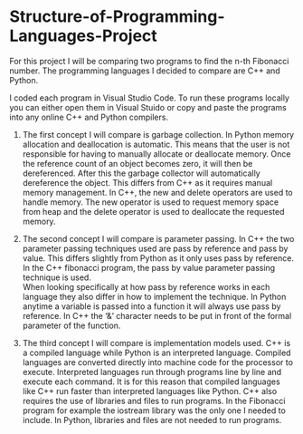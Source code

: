 # Structure-of-Programming-Languages-Project
For this project I will be comparing two programs to find the n-th Fibonacci number.  The programming languages I decided to compare are C++ and Python. <br />

I coded each program in Visual Studio Code.  To run these programs locally you can either open them in Visual Stuido or copy and paste the programs into any online C++ and Python compilers. <br />

1. The first concept I will compare is garbage collection.  In Python memory allocation and deallocation is automatic.  This means that the user is not responsible for having to manually allocate or deallocate memory.  Once the reference count of an object becomes zero, it will then be dereferenced.  After this the garbage collector will automatically dereference the object.  This differs from C++ as it requires manual memory management.  In C++, the new and delete operators are used to handle memory.  The new operator is used to request memory space from heap and the delete operator is used to deallocate the requested memory. <br />

2. The second concept I will compare is parameter passing.  In C++ the two parameter passing techniques used are pass by reference and pass by value.  This differs slightly from Python as it only uses pass by reference.  In the C++ fibonacci program, the pass by value parameter passing technique is used.  <br />
When looking specifically at how pass by reference works in each language they also differ in how to implement the technique.  In Python anytime a variable is passed into a function it will always use pass by reference.  In C++  the ‘&’ character needs to be put in front of the formal parameter of the function. <br />

3. The third concept I will compare is implementation models used.  C++ is a compiled language while Python is an interpreted language.  Compiled languages are converted directly into machine code for the processor to execute.  Interpreted languages run through programs line by line and execute each command.  It is for this reason that compiled languages like C++ run faster than interpreted languages like Python.  C++ also requires the use of libraries and files to run programs.  In the Fibonacci program for example the iostream library was the only one I needed to include.  In Python, libraries and files are not needed to run programs.

